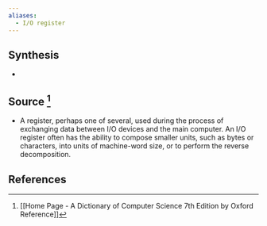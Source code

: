 ```yaml
---
aliases:
  - I/O register
---
```

## Synthesis
- 
## Source [^1]
- A register, perhaps one of several, used during the process of exchanging data between I/O devices and the main computer. An I/O register often has the ability to compose smaller units, such as bytes or characters, into units of machine-word size, or to perform the reverse decomposition.
## References

[^1]: [[Home Page - A Dictionary of Computer Science 7th Edition by Oxford Reference]]